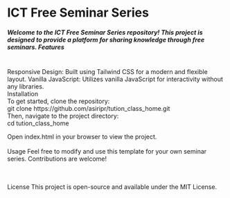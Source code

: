 <h1>ICT Free Seminar Series</h1>
<h5>Welcome to the ICT Free Seminar Series repository! This project is designed to provide a platform for sharing knowledge through free seminars.
Features</h5><br>
Responsive Design: Built using Tailwind CSS for a modern and flexible layout.
Vanilla JavaScript: Utilizes vanilla JavaScript for interactivity without any libraries.<br>
Installation<br>
To get started, clone the repository:
<br>
git clone https://github.com/asiripr/tution_class_home.git
<br>
Then, navigate to the project directory:
<br>
cd tution_class_home

Open index.html in your browser to view the project.
<br>
<br>
Usage
Feel free to modify and use this template for your own seminar series. Contributions are welcome!

<br>
<br>
License
This project is open-source and available under the MIT License.

